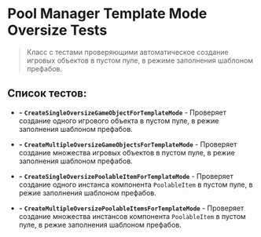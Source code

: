 ﻿# Pool Manager Template Mode Oversize Tests

> Класс с тестами проверяющими автоматическое создание игровых объектов в пустом пуле, в режиме заполнения шаблоном префабов.

## Список тестов:

- **-** **`CreateSingleOversizeGameObjectForTemplateMode`** - Проверяет создание одного игрового объекта в пустом пуле, в режие заполнения шаблоном префабов.


- **-** **`CreateMultipleOversizeGameObjectsForTemplateMode`** - Проверяет создание множества игровых объектов в пустом пуле, в режие заполнения шаблоном префабов.


- **-** **`CreateSingleOversizePoolableItemForTemplateMode`** - Проверяет создание одного  инстанса компонента `PoolableItem` в пустом пуле, в режие заполнения шаблоном префабов.


- **-** **`CreateMultipleOversizePoolableItemsForTemplateMode`** - Проверяет создание множества инстансов компонента `PoolableItem` в пустом пуле, в режие заполнения шаблоном префабов.